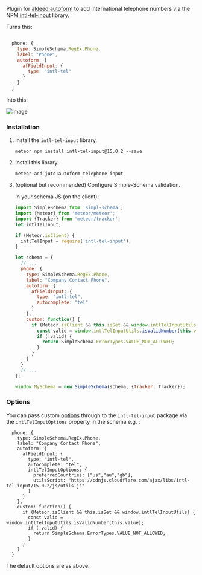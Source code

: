 Plugin for [aldeed:autoform](https://github.com/aldeed/meteor-autoform) to add international telephone numbers 
via the NPM [intl-tel-input](https://www.npmjs.com/package/intl-tel-input) library.

Turns this:

```js

  phone: {
    type: SimpleSchema.RegEx.Phone,
    label: "Phone",
    autoform: {
      afFieldInput: {
        type: "intl-tel"
      }
    }
  }

```

Into this:

![image](https://raw.github.com/jackocnr/intl-tel-input/master/screenshots/vanilla.png)

### Installation

1. Install the `intl-tel-input` library.

    ```
    meteor npm install intl-tel-input@15.0.2 --save
    ```

2. Install this library.

    ```
    meteor add juto:autoform-telephone-input
    ```

3. (optional but recommended) Configure Simple-Schema validation.

    In your schema JS (on the client):
    
    ```js
    import SimpleSchema from 'simpl-schema';
    import {Meteor} from 'meteor/meteor';
    import {Tracker} from 'meteor/tracker';
    let intlTelInput;
    
    if (Meteor.isClient) {
      intlTelInput = require('intl-tel-input');
    }

    let schema = {
      // ...
      phone: {
        type: SimpleSchema.RegEx.Phone,
        label: "Company Contact Phone",
        autoform: {
          afFieldInput: {
            type: "intl-tel",
            autocomplete: "tel"
          }
        },
        custom: function() {
          if (Meteor.isClient && this.isSet && window.intlTelInputUtils) {
            const valid = window.intlTelInputUtils.isValidNumber(this.value);
            if (!valid) {
              return SimpleSchema.ErrorTypes.VALUE_NOT_ALLOWED;
            }
          } 
        }
      }
      // ...
    };
 
    window.MySchema = new SimpleSchema(schema, {tracker: Tracker});
    ```

### Options

You can pass custom [options](https://github.com/jackocnr/intl-tel-input#options) through to the `intl-tel-input` package via the `intlTelInputOptions` property in the schema e.g. :

```
  phone: {
    type: SimpleSchema.RegEx.Phone,
    label: "Company Contact Phone",
    autoform: {
      afFieldInput: {
        type: "intl-tel",
        autocomplete: "tel",
        intlTelInputOptions: {
          preferredCountries: ["us","au","gb"],
          utilsScript: "https://cdnjs.cloudflare.com/ajax/libs/intl-tel-input/15.0.2/js/utils.js"
        }
      }
    },
    custom: function() {
      if (Meteor.isClient && this.isSet && window.intlTelInputUtils) {
        const valid = window.intlTelInputUtils.isValidNumber(this.value);
        if (!valid) {
          return SimpleSchema.ErrorTypes.VALUE_NOT_ALLOWED;
        }
      } 
    }
  }
```

The default options are as above.